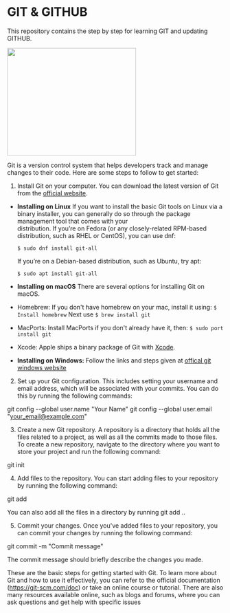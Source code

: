 # **GIT & GITHUB**

This repository contains the step by step for learning GIT and updating GITHUB.

<!-- ![image](https://user-images.githubusercontent.com/15100077/208880325-73824c43-81e1-4be7-b363-b46c6e18567c.png) -->

<img src="https://user-images.githubusercontent.com/15100077/208880325-73824c43-81e1-4be7-b363-b46c6e18567c.png" width="300" height="250">

Git is a version control system that helps developers track and manage changes to their code. Here are some steps to follow to get started:

1. Install Git on your computer. You can download the latest version of Git from the [official website](https://git-scm.com/downloads).
  - **Installing on Linux**
     If you want to install the basic Git tools on Linux via a binary installer, you can generally do so through the package management tool that comes with your   
     distribution. If you’re on Fedora (or any closely-related RPM-based distribution, such as RHEL or CentOS), you can use dnf:
     
     `$ sudo dnf install git-all`
     
     If you’re on a Debian-based distribution, such as Ubuntu, try apt:
     
     `$ sudo apt install git-all`
     
  - **Installing on macOS**
    There are several options for installing Git on macOS. 
   - Homebrew:
     If you don't have homebrew on your mac, install it using:
     `$ Install homebrew`
     Next use
      `$ brew install git`
   - MacPorts: Install MacPorts if you don't already have it, then:
      `$ sudo port install git`
   - Xcode:
      Apple ships a binary package of Git with [Xcode](https://developer.apple.com/xcode/).
  
 - **Installing on Windows:** Follow the links and steps given at [offical git windows website](https://git-scm.com/download/win) 
    

2. Set up your Git configuration. This includes setting your username and email address, which will be associated with your commits. You can do this by running the following commands:

git config --global user.name "Your Name"
git config --global user.email "your_email@example.com"


3. Create a new Git repository. A repository is a directory that holds all the files related to a project, as well as all the commits made to those files. To create a new repository, navigate to the directory where you want to store your project and run the following command:

git init

4. Add files to the repository. You can start adding files to your repository by running the following command:

git add <filename>

You can also add all the files in a directory by running git add ..

5. Commit your changes. Once you've added files to your repository, you can commit your changes by running the following command:

git commit -m "Commit message"

The commit message should briefly describe the changes you made.

These are the basic steps for getting started with Git. To learn more about Git and how to use it effectively, you can refer to the official documentation (https://git-scm.com/doc) or take an online course or tutorial. There are also many resources available online, such as blogs and forums, where you can ask questions and get help with specific issues

